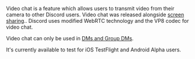 <!-- TITLE:Video Chat -->

Video chat is a feature which allows users to transmit video from their camera to other Discord users. Video chat was released alongside [screen sharing](/screensharing).. Discord uses modified WebRTC technology and the VP8 codec for video chat.

Video chat can only be used in [DMs and Group DMs](/direct-messages).

It's currently available to test for iOS TestFlight and Android Alpha users.